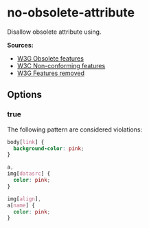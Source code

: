 # no-obsolete-attribute

Disallow obsolete attribute using.

**Sources:**

- [W3G Obsolete features](https://www.w3.org/TR/html5/obsolete.html#obsolete)
- [W3C Non-conforming features](https://w3c.github.io/html/obsolete.html#non-conforming-features)
- [W3G Features removed](https://www.w3.org/TR/html52/changes.html#features-removed)

## Options

### true

The following pattern are considered violations:

```css
body[link] {
  background-color: pink;
}
```

```css
a,
img[datasrc] {
  color: pink;
}
```

```css
img[align],
a[name] {
  color: pink;
}
```
